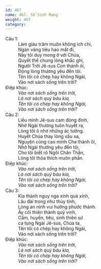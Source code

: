 ```yaml
---
id: 467
name: 467. Sổ Sinh Mạng
weight: 467
category: 
---
```

<dl><dt>Câu 1:</dt><dd data-verse="1">Làm giàu trăm muôn không ích chi, <br/>Ngàn vàng tiêu hao mất đi, <br/>Này tôi duy mong ở với Chúa, <br/>Quyết thế chung lòng khắc ghi, <br/>Người Trời Jê-sus Con thánh ôi, <br/>Động lòng thương yêu đến tôi. <br/>Tên tôi có chép hay không Ngài, <br/>Vào nơi sách sống trên trời? </dd><dt>Điệp khúc:</dt><dd data-chorus="1"><em>Vào nơi sách sống trên trời, <br/>Là nơi sách quý báu kia, <br/>Tên tôi có chép hay không Ngài, <br/>Vào nơi sách sống trên trời? </em></dd><dt>Câu 2:</dt><dd data-verse="2">Liều mình Jê-sus cam đóng đinh, <br/>Nhờ Ngài thương tuôn huyết ra, <br/>Lòng tôi ô nhơ những ác tưởng. <br/>Huyết Chúa thay lòng xấu xa, <br/>Nguyện cùng cao minh Cha thánh ôi, <br/>Nhờ Ngài thương yêu đến tôi, <br/>Cho tôi biết rõ Ngôi Chân Thần, <br/>Lòng tôi thỏa thích muôn phần. </dd><dt>Điệp khúc:</dt><dd data-chorus="1"><em>Vào nơi sách sống trên trời, <br/>Là nơi sách quý báu kia, <br/>Tên tôi có chép hay không Ngài, <br/>Vào nơi sách sống trên trời? </em></dd><dt>Câu 3:</dt><dd data-verse="3">Kìa thành nguy nga xinh quá xinh, <br/>Lâu đài trong như thủy tinh, <br/>Lòng an ninh vui hưởng phước thánh. <br/>Ấy cõi thiên thành quý vinh, <br/>Cầm, huyền, tiêu, sinh thiên sứ <br/>ca tụng Ngài Jê-sus, Chúa ta, <br/>Tên tôi có chép hay không Ngài, <br/>Vào nơi sách sống trên trời? </dd><dt>Điệp khúc:</dt><dd data-chorus="1"><em>Vào nơi sách sống trên trời, <br/>Là nơi sách quý báu kia, <br/>Tên tôi có chép hay không Ngài, <br/>Vào nơi sách sống trên trời? </em></dd></dl>
